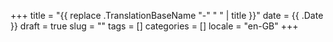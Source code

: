 +++
title = "{{ replace .TranslationBaseName "-" " " | title }}"
date = {{ .Date }}
draft = true
slug = ""
tags = []
categories = []
locale = "en-GB"
+++
